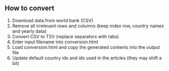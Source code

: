 ## How to convert

1. Download data from world bank (CSV)
1. Remove all irrelevant rows and columns (keep index row, country names and yearly data)
1. Convert CSV to TSV (replace separators with tabs)
1. Enter input filename into conversion.html
1. Load conversion.html and copy the generated contents into the output file
1. Update default country ids and ids used in the articles (they may shift a bit)
